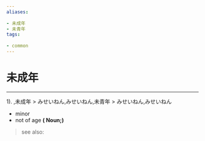 ```yaml
---
aliases:
    
- 未成年
- 未青年
tags:
    
- common
---
```


# 未成年
---
1).
,未成年 > みせいねん,みせいねん,未青年 > みせいねん,みせいねん

- minor
- not of age
**( Noun;)**
> see also: 
            